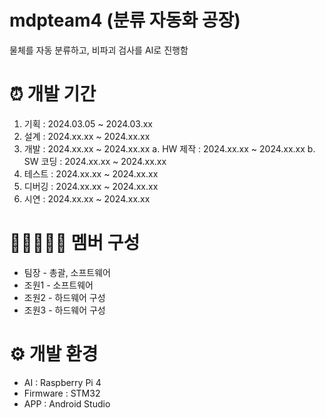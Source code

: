 # mdpteam4 (분류 자동화 공장)
물체를 자동 분류하고, 비파괴 검사를 AI로 진행함
# ⏰ 개발 기간
1. 기획 : 2024.03.05 ~ 2024.03.xx
2. 설계 : 2024.xx.xx ~ 2024.xx.xx
3. 개발 : 2024.xx.xx ~ 2024.xx.xx
  a. HW 제작 : 2024.xx.xx ~ 2024.xx.xx
  b. SW 코딩 : 2024.xx.xx ~ 2024.xx.xx
4. 테스트 : 2024.xx.xx ~ 2024.xx.xx
5. 디버깅 : 2024.xx.xx ~ 2024.xx.xx
6. 시연 : 2024.xx.xx ~ 2024.xx.xx
# 👨🏻‍🤝‍👨🏻 멤버 구성
- 팀장 - 총괄, 소프트웨어
- 조원1 - 소프트웨어
- 조원2 - 하드웨어 구성
- 조원3 - 하드웨어 구성
# ⚙ 개발 환경
- AI : Raspberry Pi 4
- Firmware : STM32
- APP : Android Studio
